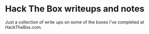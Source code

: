# Hack The Box writeups and notes

Just a collection of write ups on some of the boxes I've completed at HackTheBox.com. 
